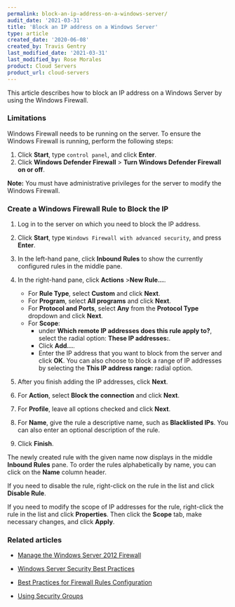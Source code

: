 ```yaml
---
permalink: block-an-ip-address-on-a-windows-server/
audit_date: '2021-03-31'
title: 'Block an IP address on a Windows Server'
type: article
created_date: '2020-06-08'
created_by: Travis Gentry
last_modified_date: '2021-03-31'
last_modified_by: Rose Morales
product: Cloud Servers
product_url: cloud-servers
---
```


This article describes how to block an IP address on a Windows Server by using
the Windows Firewall.

### Limitations

Windows Firewall needs to be running on the server. To ensure the Windows
Firewall is running, perform the following steps:

1. Click **Start**, type `control panel`, and click **Enter**.
2. Click **Windows Defender Firewall** > **Turn Windows Defender Firewall on or off**.

**Note:** You must have administrative privileges for the server to modify the
Windows Firewall.

### Create a Windows Firewall Rule to Block the IP

1. Log in to the server on which you need to block the IP address.
2. Click **Start**, type `Windows Firewall with advanced security`,
   and press **Enter**.
3. In the left-hand pane, click **Inbound Rules** to show the currently
   configured rules in the middle pane.

4. In the right-hand pane, click **Actions** >**New Rule...**.

    - For **Rule Type**, select **Custom** and click **Next**.
    - For **Program**, select **All programs** and click **Next**.
    - For **Protocol and Ports**, select **Any** from the **Protocol Type** dropdown
      and click **Next**.
    - For **Scope**:
       - under **Which remote IP addresses does this rule apply to?**,
         select the radial option: **These IP addresses:**.
       - Click **Add...**.
       - Enter the IP address that you want to block from the server and click
          **OK**. You can also choose to block a range of IP addresses by
          selecting the **This IP address range:** radial option.

5. After you finish adding the IP addresses, click **Next**.
6. For **Action**, select **Block the connection** and click **Next**.
7. For **Profile**, leave all options checked and click **Next**.
8. For **Name**, give the rule a descriptive name, such as **Blacklisted IPs**.
    You can also enter an optional description of the rule.
9. Click **Finish**.

The newly created rule with the given name now displays in the middle **Inbound
Rules** pane. To order the rules alphabetically by name, you can click on the
**Name** column header.

If you need to disable the rule, right-click on the rule in the list and click
**Disable Rule**.

If you need to modify the scope of IP addresses for the rule, right-click the
rule in the list and click **Properties**. Then click the **Scope** tab, make
necessary changes, and click **Apply**.

### Related articles

- [Manage the Windows Server 2012 Firewall](/support/how-to/managing-the-windows-server-2012-firewall/)

- [Windows Server Security Best Practices](/support/how-to/windows-server-security-best-practices/)

- [Best Practices for Firewall Rules Configuration](/support/how-to/best-practices-for-firewall-rules-configuration/)

- [Using Security Groups](/support/how-to/using-security-groups/)
